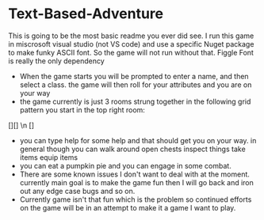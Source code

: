 # Text-Based-Adventure

This is going to be the most basic readme you ever did see.
I run this game in miscrosoft visual studio (not VS code) and use a specific Nuget package to make funky ASCII font.
So the game will not run without that. 
Figgle Font is really the only dependency

* When the game starts you will be prompted to enter a name, and then select a class. the game will then roll for your attributes and you are on your way
* the game currently is just 3 rooms strung together in the following grid pattern you start in the top right room:

[][] \n
[]

* you can type help for some help and that should get you on your way. in general though you can walk around open chests inspect things take items equip items
* you can eat a pumpkin pie and you can engage in some combat.
* There are some known issues I don't want to deal with at the moment. currently main goal is to make the game fun then I will go back and iron out any edge case bugs and so on.
* Currently game isn't that fun which is the problem so continued efforts on the game will be in an attempt to make it a game I want to play.
